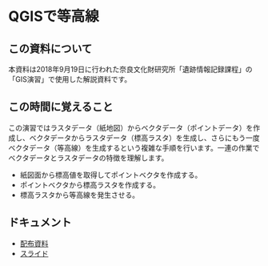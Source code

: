 # QGISで等高線


## この資料について

本資料は2018年9月19日に行われた奈良文化財研究所「遺跡情報記録課程」の「GIS演習」で使用した解説資料です。

## この時間に覚えること

この演習ではラスタデータ（紙地図）からベクタデータ（ポイントデータ）を作成し、ベクタデータからラスタデータ（標高ラスタ）を生成し、さらにもう一度ベクタデータ（等高線）を生成するという複雑な手順を行います。一連の作業でベクタデータとラスタデータの特徴を理解します。

- 紙図面から標高値を取得してポイントベクタを作成する。
- ポイントベクタから標高ラスタを作成する。
- 標高ラスタから等高線を発生させる。

## ドキュメント

- [配布資料](https://github.com/IshiiJunpei/QGISforArcContour/blob/master/040QGIS%E3%81%A7%E7%AD%89%E9%AB%98%E7%B7%9A.pdf)
- [スライド](https://IshiiJunpei.github.io/QGISforArcContour)
